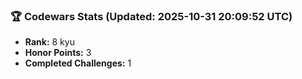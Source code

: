 ### 🏆 Codewars Stats (Updated: 2025-10-31 20:09:52 UTC)

- **Rank:** 8 kyu
- **Honor Points:** 3
- **Completed Challenges:** 1
